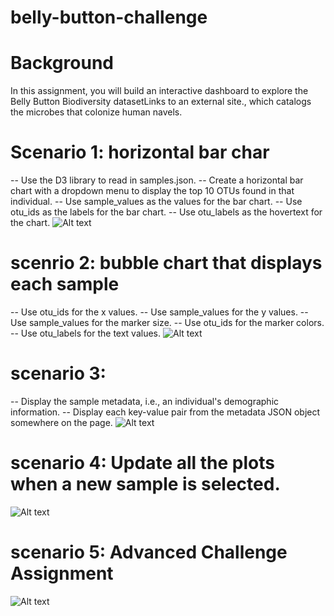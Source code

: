 # belly-button-challenge

# Background
In this assignment, you will build an interactive dashboard to explore the Belly Button Biodiversity datasetLinks to an external site., which catalogs the microbes that colonize human navels.

# Scenario 1: horizontal bar char
-- Use the D3 library to read in samples.json.
-- Create a horizontal bar chart with a dropdown menu to display the top 10 OTUs found in that individual.
-- Use sample_values as the values for the bar chart.
-- Use otu_ids as the labels for the bar chart.
-- Use otu_labels as the hovertext for the chart.
![Alt text](image.png)

# scenrio 2:   bubble chart that displays each sample
-- Use otu_ids for the x values.
-- Use sample_values for the y values.
-- Use sample_values for the marker size.
-- Use otu_ids for the marker colors.
-- Use otu_labels for the text values.
![Alt text](image-1.png)

# scenario 3:
-- Display the sample metadata, i.e., an individual's demographic information.
-- Display each key-value pair from the metadata JSON object somewhere on the page. 
![Alt text](image-2.png)

# scenario 4: Update all the plots when a new sample is selected.
![Alt text](image-3.png)

# scenario 5: Advanced Challenge Assignment
![Alt text](image-4.png)
